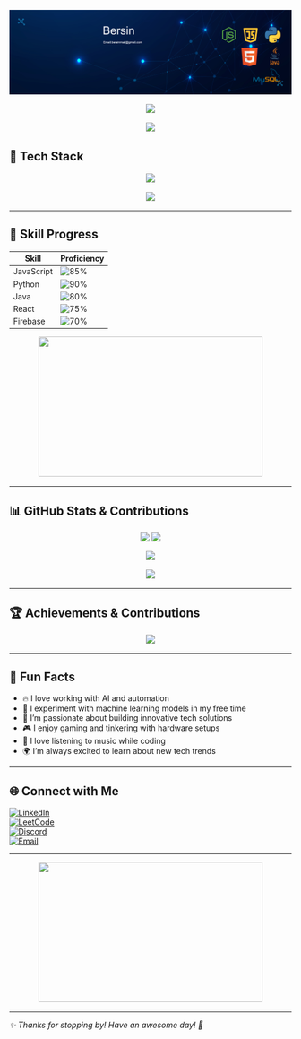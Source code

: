 ![Banner](banner)

<p align="center">
  <img src="https://readme-typing-svg.herokuapp.com?font=Fira+Code&size=30&pause=1000&color=00FF00&width=500&lines=👋+Hi+there,+I'm+Bersin+S!;Welcome+to+my+GitHub!+🚀" />
</p>


<p align="center">
  <img src="https://media.giphy.com/media/hvRJCLFzcasrR4ia7z/giphy.gif" width="50px"/>
</p>

## 🚀 Tech Stack

<p align="center">
  <img src="https://readme-typing-svg.herokuapp.com?font=Fira+Code&size=22&pause=1000&color=F70000&width=435&lines=ML+Engineer+%7C+Web+Developer;Backend+Enthusiast+%7C+Tech+Lover;Let's+build+something+awesome!" />
</p>

<p align="center">
  <img src="https://skillicons.dev/icons?i=java,python,javascript,nodejs,react,mongodb,firebase,github,docker,linux" />
</p>

---

## 🎯 Skill Progress

| Skill | Proficiency |
|-------|------------|
| JavaScript | ![85%](https://progress-bar.dev/85) |
| Python | ![90%](https://progress-bar.dev/90) |
| Java | ![80%](https://progress-bar.dev/80) |
| React | ![75%](https://progress-bar.dev/75) |
| Firebase | ![70%](https://progress-bar.dev/70) |

<p align="center">
  <img src="https://media.giphy.com/media/qgQUggAC3Pfv687qPC/giphy.gif" width="400" height="250"/>
</p>

---

## 📊 GitHub Stats & Contributions

<p align="center">
  <img src="https://github-readme-stats.vercel.app/api?username=bersins&show_icons=true&theme=radical&count_private=true" height="180em"/>
  <img src="https://github-readme-streak-stats.herokuapp.com/?user=bersins&theme=radical" height="180em"/>
</p>

<p align="center">
  <img src="https://github-readme-stats.vercel.app/api/top-langs/?username=bersins&layout=compact&theme=radical" height="150em"/>
</p>

<style>
  @keyframes fadeIn {
    from { opacity: 0; }
    to { opacity: 1; }
  }
  @keyframes fadeGrid {
    0% { opacity: 0; transform: scale(0.9); }
    100% { opacity: 1; transform: scale(1); }
  }
  .contribution-graph {
    animation: fadeIn 2s ease-in-out;
  }
  .contribution-grid img {
    animation: fadeGrid 1.5s ease-in-out;
  }
</style>

<p align="center" class="contribution-grid">
  <img src="https://github-readme-activity-graph.cyclic.app/graph?username=bersins&theme=radical&animate=true" />
</p>

---

## 🏆 Achievements & Contributions

<p align="center">
  <img src="https://github-profile-trophy.vercel.app/?username=bersins&theme=radical&column=6" />
</p>

---

## 🎉 Fun Facts

- 🔥 I love working with AI and automation
- 🤖 I experiment with machine learning models in my free time
- 🚀 I’m passionate about building innovative tech solutions
- 🎮 I enjoy gaming and tinkering with hardware setups
- 🎵 I love listening to music while coding
- 🌍 I’m always excited to learn about new tech trends

---

## 🌐 Connect with Me

[![LinkedIn](https://img.shields.io/badge/LinkedIn-0A66C2?style=for-the-badge&logo=linkedin&logoColor=white)](https://linkedin.com/in/bersins)  
[![LeetCode](https://img.shields.io/badge/LeetCode-FFA116?style=for-the-badge&logo=leetcode&logoColor=black)](https://leetcode.com/bersins)  
[![Discord](https://img.shields.io/badge/Discord-5865F2?style=for-the-badge&logo=discord&logoColor=white)](https://discord.com/users/bersins)  
[![Email](https://img.shields.io/badge/Email-D14836?style=for-the-badge&logo=gmail&logoColor=white)](mailto:bersins@example.com)  

---

<p align="center">
  <img src="https://github.com/bersins/bersins/raw/main/coding.gif" width="400" height="250"/>
</p>

---

_✨ Thanks for stopping by! Have an awesome day! 🚀_
